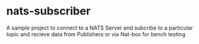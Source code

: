 # nats-subscriber

A sample project to connect to a NATS Server and subcribe to a particular topic and recieve data from Publishers or via Nat-box for bench testing
